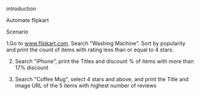introduction

Automate flipkart

Scenario

1.Go to www.flipkart.com. Search "Washing Machine". Sort by popularity and print the count of items with rating less than or equal to 4 stars.

2. Search "iPhone", print the Titles and discount % of items with more than 17% discount
   
3. Search "Coffee Mug", select 4 stars and above, and print the Title and image URL of the 5 items with highest number of reviews
